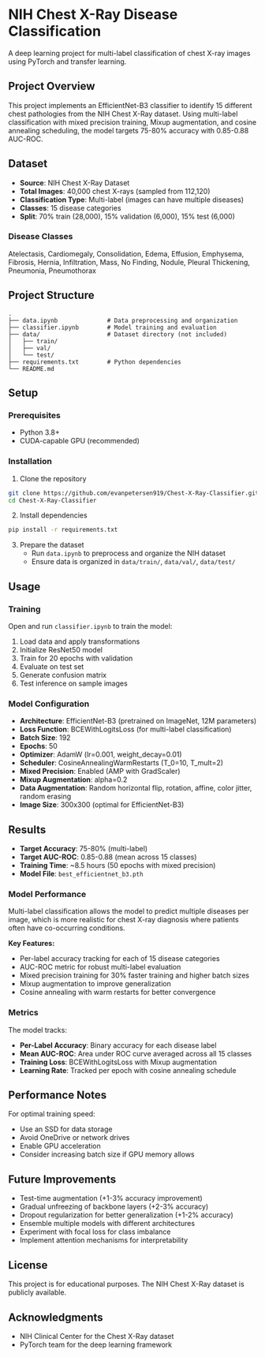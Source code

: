 # NIH Chest X-Ray Disease Classification

A deep learning project for multi-label classification of chest X-ray images using PyTorch and transfer learning.

## Project Overview

This project implements an EfficientNet-B3 classifier to identify 15 different chest pathologies from the NIH Chest X-Ray dataset. Using multi-label classification with mixed precision training, Mixup augmentation, and cosine annealing scheduling, the model targets 75-80% accuracy with 0.85-0.88 AUC-ROC.

## Dataset

- **Source**: NIH Chest X-Ray Dataset
- **Total Images**: 40,000 chest X-rays (sampled from 112,120)
- **Classification Type**: Multi-label (images can have multiple diseases)
- **Classes**: 15 disease categories
- **Split**: 70% train (28,000), 15% validation (6,000), 15% test (6,000)

### Disease Classes
Atelectasis, Cardiomegaly, Consolidation, Edema, Effusion, Emphysema, Fibrosis, Hernia, Infiltration, Mass, No Finding, Nodule, Pleural Thickening, Pneumonia, Pneumothorax

## Project Structure

```
.
├── data.ipynb              # Data preprocessing and organization
├── classifier.ipynb        # Model training and evaluation
├── data/                   # Dataset directory (not included)
│   ├── train/
│   ├── val/
│   └── test/
├── requirements.txt        # Python dependencies
└── README.md
```

## Setup

### Prerequisites
- Python 3.8+
- CUDA-capable GPU (recommended)

### Installation

1. Clone the repository
```bash
git clone https://github.com/evanpetersen919/Chest-X-Ray-Classifier.git
cd Chest-X-Ray-Classifier
```

2. Install dependencies
```bash
pip install -r requirements.txt
```

3. Prepare the dataset
   - Run `data.ipynb` to preprocess and organize the NIH dataset
   - Ensure data is organized in `data/train/`, `data/val/`, `data/test/`

## Usage

### Training

Open and run `classifier.ipynb` to train the model:

1. Load data and apply transformations
2. Initialize ResNet50 model
3. Train for 20 epochs with validation
4. Evaluate on test set
5. Generate confusion matrix
6. Test inference on sample images

### Model Configuration

- **Architecture**: EfficientNet-B3 (pretrained on ImageNet, 12M parameters)
- **Loss Function**: BCEWithLogitsLoss (for multi-label classification)
- **Batch Size**: 192
- **Epochs**: 50
- **Optimizer**: AdamW (lr=0.001, weight_decay=0.01)
- **Scheduler**: CosineAnnealingWarmRestarts (T_0=10, T_mult=2)
- **Mixed Precision**: Enabled (AMP with GradScaler)
- **Mixup Augmentation**: alpha=0.2
- **Data Augmentation**: Random horizontal flip, rotation, affine, color jitter, random erasing
- **Image Size**: 300x300 (optimal for EfficientNet-B3)

## Results

- **Target Accuracy**: 75-80% (multi-label)
- **Target AUC-ROC**: 0.85-0.88 (mean across 15 classes)
- **Training Time**: ~8.5 hours (50 epochs with mixed precision)
- **Model File**: `best_efficientnet_b3.pth`

### Model Performance

Multi-label classification allows the model to predict multiple diseases per image, which is more realistic for chest X-ray diagnosis where patients often have co-occurring conditions.

**Key Features:**
- Per-label accuracy tracking for each of 15 disease categories
- AUC-ROC metric for robust multi-label evaluation
- Mixed precision training for 30% faster training and higher batch sizes
- Mixup augmentation to improve generalization
- Cosine annealing with warm restarts for better convergence

### Metrics

The model tracks:
- **Per-Label Accuracy**: Binary accuracy for each disease label
- **Mean AUC-ROC**: Area under ROC curve averaged across all 15 classes
- **Training Loss**: BCEWithLogitsLoss with Mixup augmentation
- **Learning Rate**: Tracked per epoch with cosine annealing schedule

## Performance Notes

For optimal training speed:
- Use an SSD for data storage
- Avoid OneDrive or network drives
- Enable GPU acceleration
- Consider increasing batch size if GPU memory allows

## Future Improvements

- Test-time augmentation (+1-3% accuracy improvement)
- Gradual unfreezing of backbone layers (+2-3% accuracy)
- Dropout regularization for better generalization (+1-2% accuracy)
- Ensemble multiple models with different architectures
- Experiment with focal loss for class imbalance
- Implement attention mechanisms for interpretability

## License

This project is for educational purposes. The NIH Chest X-Ray dataset is publicly available.

## Acknowledgments

- NIH Clinical Center for the Chest X-Ray dataset
- PyTorch team for the deep learning framework
